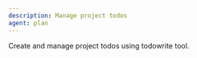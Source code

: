 ```yaml
---
description: Manage project todos
agent: plan
---
```


Create and manage project todos using todowrite tool.